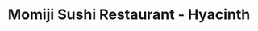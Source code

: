 ---
layout: place
title: "Momiji Sushi Restaurant - Hyacinth"
permalink: /oregon/salem/momiji-sushi-restaurant-hyacinth.html
stateAbbr: OR
stateName: Oregon
cityName: Salem
seo:
  name: "Momiji Sushi Restaurant - Hyacinth"
  type: Restaurant
  links: null
description: "Momiji Sushi Restaurant - Hyacinth serves delicious sushi in Salem, Oregon. Try fresh Japanese dishes for a great dining experience. "
place_id: ChIJa_QBU7b_v1QR3wX8EuRNiJI
photos:
  - name: >-
      places/ChIJa_QBU7b_v1QR3wX8EuRNiJI/photos/AeeoHcIjN8iDaHiNAZPr-9omT37HmhVSCrvULGTHx4dhG-dEadG03SHzauN9qnrph807GVqPGCJh7UKiLkrl76ZlwEFMYbGYNOspFTZHIN4oFO0MYTYcdQp315rPlRY7s5OzQF0KHMxsL8AK4jHTGSOTIoXJidXFd42fItBnACB3Qkk7FF2sBFHbilgDNdDJmtKpaQuMjjCsZmIFMwEFd14QwrWgDreCWoWe90J8QHyER208DNHXmxWpSng8tybqLi0s0K0skDYl0Oc8Qfxh2Trr9zgacHuJeyTrRtmf_d4Q7vdqHA
    widthPx: 1024
    heightPx: 576
    authorAttributions:
      - displayName: Momiji Sushi Restaurant - Hyacinth
        uri: https://maps.google.com/maps/contrib/116474513234322040963
        photoUri: >-
          https://lh3.googleusercontent.com/a-/ALV-UjV8L8uEFOwFnYMK15HoXH03Z4X7njYaQkyEw4Za1pBZufJvHoDc=s100-p-k-no-mo
    flagContentUri: >-
      https://www.google.com/local/imagery/report/?cb_client=maps_api_places.places_api&image_key=!1e10!2sAF1QipPzvXv1cX5_AKqjyL5Muf_q4Q5iwVFzbzI9BWE-&hl=en-US
    googleMapsUri: >-
      https://www.google.com/maps/place//data=!3m4!1e2!3m2!1sAF1QipPzvXv1cX5_AKqjyL5Muf_q4Q5iwVFzbzI9BWE-!2e10!4m2!3m1!1s0x54bfffb65301f46b:0x92884de412fc05df
  - name: >-
      places/ChIJa_QBU7b_v1QR3wX8EuRNiJI/photos/AeeoHcJslddBfumq1YnlkF2ZNCLepnjj1pBDWMPJN_SzQp7OKS-YKwQbUSXQAcN9tbix4R8pQUPt2sTugiLWrXEbYQbn6DMISeWVEMKLxa7G3WmR3r91uuyqMMMGPvjPvxXiNDO4Gk6JWWoWavbLDAg6YBDKVHp76sYDCPQ9Z0ebHEhlmZ_afLmpp_bI81SoLO0OoahDwQTtbzqL5fSAEIuoE8uGGc0b3aP2yQDxvHIDq845tREgt4tLx5v0dmj4YnUVyg9SHP8bEEp_4wDVUBP2ZTf7mQeCilzSPj-hO8gwcyVa_w
    widthPx: 1024
    heightPx: 576
    authorAttributions:
      - displayName: Momiji Sushi Restaurant - Hyacinth
        uri: https://maps.google.com/maps/contrib/116474513234322040963
        photoUri: >-
          https://lh3.googleusercontent.com/a-/ALV-UjV8L8uEFOwFnYMK15HoXH03Z4X7njYaQkyEw4Za1pBZufJvHoDc=s100-p-k-no-mo
    flagContentUri: >-
      https://www.google.com/local/imagery/report/?cb_client=maps_api_places.places_api&image_key=!1e10!2sAF1QipNHArb8xWlqL1J291UAEpYaJ76V1WBM37Vo1Dkd&hl=en-US
    googleMapsUri: >-
      https://www.google.com/maps/place//data=!3m4!1e2!3m2!1sAF1QipNHArb8xWlqL1J291UAEpYaJ76V1WBM37Vo1Dkd!2e10!4m2!3m1!1s0x54bfffb65301f46b:0x92884de412fc05df
  - name: >-
      places/ChIJa_QBU7b_v1QR3wX8EuRNiJI/photos/AeeoHcKVczW5OxQk5h-LNVz9NBqmTjhQOy3LjzE8XdmDIBfaXhXKt72-qBHZ8qG8wh7e_Y8AhXfwPT_oRz6VdPuZ3Dqqx23buYHSzmGPUpBEhGenPaqEuxKcoRAKinlOBGBhb8m9MD-UGXuEs-kM6o3J60dllp5Hhs9imQKToRrrtBdZXKHtKQEGSLnnMy9Sfo_rgmCGPKKfyncAvd0WH7DCedfywPJJCBjVjTelRjlmKjGKfCH7_cvak-DdAvfY_dN99wZ_aX0D6DcYEUfF34113ykZpPqXDzbgtSqWH4W7c9E-2A
    widthPx: 1024
    heightPx: 576
    authorAttributions:
      - displayName: Momiji Sushi Restaurant - Hyacinth
        uri: https://maps.google.com/maps/contrib/116474513234322040963
        photoUri: >-
          https://lh3.googleusercontent.com/a-/ALV-UjV8L8uEFOwFnYMK15HoXH03Z4X7njYaQkyEw4Za1pBZufJvHoDc=s100-p-k-no-mo
    flagContentUri: >-
      https://www.google.com/local/imagery/report/?cb_client=maps_api_places.places_api&image_key=!1e10!2sAF1QipM06O1eUvtJk20a9DEHm2nWhpyJtjQFluMX9tRs&hl=en-US
    googleMapsUri: >-
      https://www.google.com/maps/place//data=!3m4!1e2!3m2!1sAF1QipM06O1eUvtJk20a9DEHm2nWhpyJtjQFluMX9tRs!2e10!4m2!3m1!1s0x54bfffb65301f46b:0x92884de412fc05df
  - name: >-
      places/ChIJa_QBU7b_v1QR3wX8EuRNiJI/photos/AeeoHcJ3rv1xPdErqHodd-TMVLGl110iHgDV4NckpOSwWrVOm7pQxnzGP2gAl5t6SWAMgQutYGdkKynUxONGlCpnjNieEn6wMgIziRxJkBez6R8G3WLNwAyW_s-4RYJotKzHCOcRZskUP1-kRU40l49XsHPPDD20YSnkvhVPhNvdzINo56JCHm2TnMHWDl7gv4Zh-LRKinkVnI2lkCO9g8m_56IZDGskKk93XJro6sY339Pe--vSNX1Pt4YFmKdA3eEDfPS4vb7aUDZ5uciwEiegmWoQM7A2x-ygmS0CHWcmCSKaIg
    widthPx: 800
    heightPx: 800
    authorAttributions:
      - displayName: Momiji Sushi Restaurant - Hyacinth
        uri: https://maps.google.com/maps/contrib/116474513234322040963
        photoUri: >-
          https://lh3.googleusercontent.com/a-/ALV-UjV8L8uEFOwFnYMK15HoXH03Z4X7njYaQkyEw4Za1pBZufJvHoDc=s100-p-k-no-mo
    flagContentUri: >-
      https://www.google.com/local/imagery/report/?cb_client=maps_api_places.places_api&image_key=!1e10!2sAF1QipO9acU-1KFS3vDK83NFiDNQKnw6sGUFBfx21ves&hl=en-US
    googleMapsUri: >-
      https://www.google.com/maps/place//data=!3m4!1e2!3m2!1sAF1QipO9acU-1KFS3vDK83NFiDNQKnw6sGUFBfx21ves!2e10!4m2!3m1!1s0x54bfffb65301f46b:0x92884de412fc05df
  - name: >-
      places/ChIJa_QBU7b_v1QR3wX8EuRNiJI/photos/AeeoHcLP06JJMZ8qMKlWtHPmWZvHP8MF8ZCxZvKPvUhODFOPqrRmOvGIewKdPkaxk-dpki4STPW8m3oNFL6Y8fMBLny8dSdtvM6dqRLVZb8jZqum3KwpzAxWmV_Bk2UMtF-o1_4Lwioq8lHksbTzv-GUsFlvD_GgRAy8XDNWQH6ZfCn67Yhg4sKvWq6KDfe4DOmv1_8voz8TjZmof0_0T5NHKcyeXMI4HZe_GVKwzvzSLM1UKPpFGCLun9T30h4D3m5u_mKXqxoEOywGTGjRZvkrB4btFfWugo-K5EXG2xgFBCm6dA
    widthPx: 1024
    heightPx: 576
    authorAttributions:
      - displayName: Momiji Sushi Restaurant - Hyacinth
        uri: https://maps.google.com/maps/contrib/116474513234322040963
        photoUri: >-
          https://lh3.googleusercontent.com/a-/ALV-UjV8L8uEFOwFnYMK15HoXH03Z4X7njYaQkyEw4Za1pBZufJvHoDc=s100-p-k-no-mo
    flagContentUri: >-
      https://www.google.com/local/imagery/report/?cb_client=maps_api_places.places_api&image_key=!1e10!2sAF1QipMhoVjN-CKhO6DZ3WXsB9y6FUbFjxbcyoz3cWrM&hl=en-US
    googleMapsUri: >-
      https://www.google.com/maps/place//data=!3m4!1e2!3m2!1sAF1QipMhoVjN-CKhO6DZ3WXsB9y6FUbFjxbcyoz3cWrM!2e10!4m2!3m1!1s0x54bfffb65301f46b:0x92884de412fc05df
  - name: >-
      places/ChIJa_QBU7b_v1QR3wX8EuRNiJI/photos/AeeoHcK311kw55TU0Zha2WbZOJLFRoP3MNnC4KbA4hq3eCDJ8qJv_xgBKKyi2kgfp2mKmPpI6BOGe0DBZUS3Zc_R5WeGzFwRqHlj7p3Fc52ECKzPxvjCI-NRJY0Cl_eLvqUh9YE-GqZJ9wDsnZlSfiqJgTK2IPSpetThxHk6zX0njruoERZKYaBsyrJXEgs55tXG8J8gygN8Re0m_4k4cn04sdfb4VczPlumFprFUb8k_TWBztD5zPLqilgPM9iTxb4mjlgyLuwsIoAt4h8w6HzRIJaStxxHARwQ3xFzs1SZCjBb6A
    widthPx: 1024
    heightPx: 576
    authorAttributions:
      - displayName: Momiji Sushi Restaurant - Hyacinth
        uri: https://maps.google.com/maps/contrib/116474513234322040963
        photoUri: >-
          https://lh3.googleusercontent.com/a-/ALV-UjV8L8uEFOwFnYMK15HoXH03Z4X7njYaQkyEw4Za1pBZufJvHoDc=s100-p-k-no-mo
    flagContentUri: >-
      https://www.google.com/local/imagery/report/?cb_client=maps_api_places.places_api&image_key=!1e10!2sAF1QipMEtsZXnL1T-RMjxPCnJNetX-oM9HX6jua_tsOO&hl=en-US
    googleMapsUri: >-
      https://www.google.com/maps/place//data=!3m4!1e2!3m2!1sAF1QipMEtsZXnL1T-RMjxPCnJNetX-oM9HX6jua_tsOO!2e10!4m2!3m1!1s0x54bfffb65301f46b:0x92884de412fc05df
  - name: >-
      places/ChIJa_QBU7b_v1QR3wX8EuRNiJI/photos/AeeoHcKcuoITtZ0_NFAtbMRuiCz_bYz5x3Py34DK8Pt0m_p3aSBOXX6GgyPpv_ZEEASjmYtkaGLuvTmr7Svjkge74Uc0BkxF5JdhKoGv1x2h6C74X2AeQ-wCoXZln_eD2yv0hE34WgJ8bPEQ68UYjsOfYLoaLPnO1mU27s4e9GMfibeUgktglE9T61vyPnINz8ctI1v2UxVB7iudBc7yThwO1Zw2lZVhE-O_-D2AQKeH3TSd_RVn54PhX-ldQFHPAiOYjaPKjCu2Yq0miQGQF7iHHzAd-mpwwuGZmaAMTnvlhOihyA
    widthPx: 1000
    heightPx: 1000
    authorAttributions:
      - displayName: Momiji Sushi Restaurant - Hyacinth
        uri: https://maps.google.com/maps/contrib/116474513234322040963
        photoUri: >-
          https://lh3.googleusercontent.com/a-/ALV-UjV8L8uEFOwFnYMK15HoXH03Z4X7njYaQkyEw4Za1pBZufJvHoDc=s100-p-k-no-mo
    flagContentUri: >-
      https://www.google.com/local/imagery/report/?cb_client=maps_api_places.places_api&image_key=!1e10!2sAF1QipNmVvAamOu7CdRnzf9-yiZMKhJdxu2Xc5ffpOC5&hl=en-US
    googleMapsUri: >-
      https://www.google.com/maps/place//data=!3m4!1e2!3m2!1sAF1QipNmVvAamOu7CdRnzf9-yiZMKhJdxu2Xc5ffpOC5!2e10!4m2!3m1!1s0x54bfffb65301f46b:0x92884de412fc05df
  - name: >-
      places/ChIJa_QBU7b_v1QR3wX8EuRNiJI/photos/AeeoHcI1CHopDmSTxYVKltPccIqvbrulzujFi29q7xVLbblLhGHDSrOaYUlJxqx5hg8koZo3r-V3iEUvZRDhRA9RcJdUZNOJ_TNvcgkyV7dGKsXWVOO_qaOHar_ZnsyEMgETra_ruCV0EtJUp1uM3EDYt6HJCQ-K8PzPT5oWGZb2IvYq7pREdL3XqykD9NSJ4LpRGLnzT6aRW2hrYLDMDktxF-5vwA-OIvn5JhMXvJGxI8y4hwlNuzbqFLUiicgDaZFhoG8eX30qoH8Np4l_VgIX2MF8lZG0SrVWLn844frFrwHjUA
    widthPx: 1024
    heightPx: 576
    authorAttributions:
      - displayName: Momiji Sushi Restaurant - Hyacinth
        uri: https://maps.google.com/maps/contrib/116474513234322040963
        photoUri: >-
          https://lh3.googleusercontent.com/a-/ALV-UjV8L8uEFOwFnYMK15HoXH03Z4X7njYaQkyEw4Za1pBZufJvHoDc=s100-p-k-no-mo
    flagContentUri: >-
      https://www.google.com/local/imagery/report/?cb_client=maps_api_places.places_api&image_key=!1e10!2sAF1QipOT78MyBp6QJv5dZzA8Puz3z_ITpTONNcvW42F-&hl=en-US
    googleMapsUri: >-
      https://www.google.com/maps/place//data=!3m4!1e2!3m2!1sAF1QipOT78MyBp6QJv5dZzA8Puz3z_ITpTONNcvW42F-!2e10!4m2!3m1!1s0x54bfffb65301f46b:0x92884de412fc05df
  - name: >-
      places/ChIJa_QBU7b_v1QR3wX8EuRNiJI/photos/AeeoHcK0DyajnLQpIBQUcwIWaWyjPtQabIslFCIy9sAW5CTsQ6hAvQwnBkoYJrfqvd_QYEkqNfHzGKvE_ogq56rMLjjs5fMa6xnCVlHNoJxobU6RqMUeKWmmm95Gf2NsE9pteia1UUk-AMrnfTW0sG26n-v1jVM3GwSpgJwGs9T5Zol29PEN6gRIAQQZkoD7XvTfif7a8YpFIBM7cfARR6i2Y28-v8RB72Tbu8-4NVhgpDsSgd0AoTXkCoGqs0oUrzZcIKkSzRSoLnbSfwFmByTLKmJxMt7yapQCKHVeRHUUd31HyA
    widthPx: 1024
    heightPx: 576
    authorAttributions:
      - displayName: Momiji Sushi Restaurant - Hyacinth
        uri: https://maps.google.com/maps/contrib/116474513234322040963
        photoUri: >-
          https://lh3.googleusercontent.com/a-/ALV-UjV8L8uEFOwFnYMK15HoXH03Z4X7njYaQkyEw4Za1pBZufJvHoDc=s100-p-k-no-mo
    flagContentUri: >-
      https://www.google.com/local/imagery/report/?cb_client=maps_api_places.places_api&image_key=!1e10!2sAF1QipN9qNPiHSjMmHLCp9OLblAuJ_Xgel40jlfL0UGB&hl=en-US
    googleMapsUri: >-
      https://www.google.com/maps/place//data=!3m4!1e2!3m2!1sAF1QipN9qNPiHSjMmHLCp9OLblAuJ_Xgel40jlfL0UGB!2e10!4m2!3m1!1s0x54bfffb65301f46b:0x92884de412fc05df
  - name: >-
      places/ChIJa_QBU7b_v1QR3wX8EuRNiJI/photos/AeeoHcK0tm-lgq0o3eTzeIMkR2ar5QG5-aGRkrKcO4n4iQYP6nXSmnkiNqvnzvi_kLgl6_Uin-uZ8s_okI6gPxwlD9ejJMEmsEBr5H-Ks2w7k1ibSjYoyp5qSzN3myiRpLr2a3PTLLwIrX7ygo1LO5ZdbquFHsIEDa5lLBIEFnmDDeR2v322mmjzXqQ24il8jIA1Yni7v0P4kcd1BOTwavaXjQ16bPKGh4npHQa68MqQagduAgU7Mi4GcQNtzZkVItROtz1VHDLNR27br4w86HcHyeGH9Dv7oplduCm4SYA5TrSyuA
    widthPx: 1024
    heightPx: 576
    authorAttributions:
      - displayName: Momiji Sushi Restaurant - Hyacinth
        uri: https://maps.google.com/maps/contrib/116474513234322040963
        photoUri: >-
          https://lh3.googleusercontent.com/a-/ALV-UjV8L8uEFOwFnYMK15HoXH03Z4X7njYaQkyEw4Za1pBZufJvHoDc=s100-p-k-no-mo
    flagContentUri: >-
      https://www.google.com/local/imagery/report/?cb_client=maps_api_places.places_api&image_key=!1e10!2sAF1QipOZ7DHoTiVNnH8KXASe0vcYORkStwRw8pEpKxty&hl=en-US
    googleMapsUri: >-
      https://www.google.com/maps/place//data=!3m4!1e2!3m2!1sAF1QipOZ7DHoTiVNnH8KXASe0vcYORkStwRw8pEpKxty!2e10!4m2!3m1!1s0x54bfffb65301f46b:0x92884de412fc05df
address: 2195 Hyacinth St NE, Salem, OR 97301, USA
street: 2195 Hyacinth St NE
city: Salem
state: OR
zip: '97301'
country: USA
neighborhood: Northgate
latitude: '44.981132'
longitude: '-123.001533'
accessibility_options:
  wheelchairAccessibleParking: true
  wheelchairAccessibleEntrance: true
  wheelchairAccessibleRestroom: true
  wheelchairAccessibleSeating: true
business_status: OPERATIONAL
name: Momiji Sushi Restaurant - Hyacinth
google_maps_links:
  directionsUri: >-
    https://www.google.com/maps/dir//''/data=!4m7!4m6!1m1!4e2!1m2!1m1!1s0x54bfffb65301f46b:0x92884de412fc05df!3e0
  placeUri: https://maps.google.com/?cid=10558774968336516575
  writeAReviewUri: >-
    https://www.google.com/maps/place//data=!4m3!3m2!1s0x54bfffb65301f46b:0x92884de412fc05df!12e1
  reviewsUri: >-
    https://www.google.com/maps/place//data=!4m4!3m3!1s0x54bfffb65301f46b:0x92884de412fc05df!9m1!1b1
  photosUri: >-
    https://www.google.com/maps/place//data=!4m3!3m2!1s0x54bfffb65301f46b:0x92884de412fc05df!10e5
primary_type: Japanese Restaurant
opening_hours:
  regular: null
  current: null
secondary_opening_hours:
  regular:
    weekdayDescriptions: null
    type: null
  current:
    weekdayDescriptions: null
    type: null
phone: null
price_level: null
price_range: null
rating: null
rating_count: 0
website: null
reviews: null
parking_options: null
payment_options: null
allow_dogs: null
curbside_pickup: null
delivery: null
dine_in: null
good_for_children: null
good_for_groups: null
good_for_sports: null
live_music: null
menu_for_children: null
outdoor_seating: null
reservable: null
restroom: null
serves_beer: null
serves_breakfast: null
serves_brunch: null
serves_cocktails: null
serves_coffee: null
serves_dinner: null
serves_dessert: null
serves_lunch: null
serves_vegetarian_food: null
serves_wine: null
takeout: null
summary: null

---